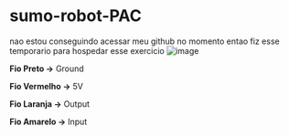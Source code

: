 # sumo-robot-PAC
nao estou conseguindo acessar meu github no momento entao fiz esse temporario para hospedar esse exercicio
![image](https://user-images.githubusercontent.com/125526050/227752442-9e2bac50-faa9-4ef2-8694-bde24a389990.png)

**Fio Preto ->**  Ground

**Fio Vermelho ->** 5V

**Fio Laranja ->** Output

**Fio Amarelo ->** Input


